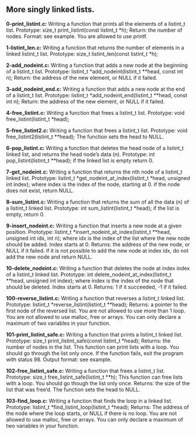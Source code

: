 ## More singly linked lists.


**0-print_listint.c:** Writing a function that prints all the elements of a listint_t list.
Prototype: size_t print_listint(const listint_t *h);
Return: the number of nodes.
Format: see example.
You are allowed to use printf.


**1-listint_len.c:** Writing a function that returns the number of elements in a linked listint_t list.
Prototype: size_t listint_len(const listint_t *h);


**2-add_nodeint.c:** Writing a function that adds a new node at the beginning of a listint_t list.
Prototype: listint_t *add_nodeint(listint_t **head, const int n);
Return: the address of the new element, or NULL if it failed.


**3-add_nodeint_end.c:** Writing a function that adds a new node at the end of a listint_t list.
Prototype: listint_t *add_nodeint_end(listint_t **head, const int n);
Return: the address of the new element, or NULL if it failed.


**4-free_listint.c:** Writing a function that frees a listint_t list.
Prototype: void free_listint(listint_t *head);


**5-free_listint2.c:** Writing a function that frees a listint_t list.
Prototype: void free_listint2(listint_t **head);
The function sets the head to NULL.


**6-pop_listint.c:** Writing a function that deletes the head node of a listint_t linked list, and returns the head node’s data (n).
Prototype: int pop_listint(listint_t **head);
if the linked list is empty return 0.


**7-get_nodeint.c:** Writing a function that returns the nth node of a listint_t linked list.
Prototype: listint_t *get_nodeint_at_index(listint_t *head, unsigned int index);
where index is the index of the node, starting at 0.
if the node does not exist, return NULL.


**8-sum_listint.c:** Writing a function that returns the sum of all the data (n) of a listint_t linked list.
Prototype: int sum_listint(listint_t *head);
if the list is empty, return 0.


**9-insert_nodeint.c:** Writing a function that inserts a new node at a given position.
Prototype: listint_t *insert_nodeint_at_index(listint_t **head, unsigned int idx, int n);
where idx is the index of the list where the new node should be added. Index starts at 0.
Returns: the address of the new node, or NULL if it failed.
if it is not possible to add the new node at index idx, do not add the new node and return NULL.


**10-delete_nodeint.c:** Writing a function that deletes the node at index index of a listint_t linked list.
Prototype: int delete_nodeint_at_index(listint_t **head, unsigned int index);
where index is the index of the node that should be deleted. Index starts at 0.
Returns: 1 if it succeeded, -1 if it failed.


**100-reverse_listint.c:** Writing a function that reverses a listint_t linked list.
Prototype: listint_t *reverse_listint(listint_t **head);
Returns: a pointer to the first node of the reversed list.
You are not allowed to use more than 1 loop.
You are not allowed to use malloc, free or arrays.
You can only declare a maximum of two variables in your function.


**101-print_listint_safe.c:** Writing a function that prints a listint_t linked list.
Prototype: size_t print_listint_safe(const listint_t *head);
Returns: the number of nodes in the list.
This function can print lists with a loop.
You should go through the list only once.
If the function fails, exit the program with status 98.
Output format: see example.


**102-free_listint_safe.c:** Writing a function that frees a listint_t list.
Prototype: size_t free_listint_safe(listint_t **h);
This function can free lists with a loop.
You should go though the list only once.
Returns: the size of the list that was free’d.
The function sets the head to NULL.


**103-find_loop.c:** Writing a function that finds the loop in a linked list.
Prototype: listint_t *find_listint_loop(listint_t *head);
Returns: The address of the node where the loop starts, or NULL if there is no loop.
You are not allowed to use malloc, free or arrays.
You can only declare a maximum of two variables in your function.
